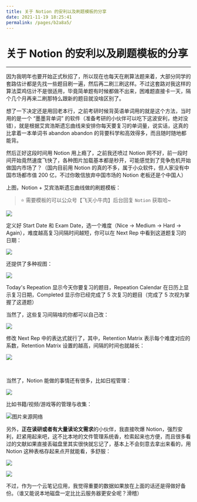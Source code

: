```yaml
---
title: 关于 Notion 的安利以及刷题模板的分享
date: 2021-11-19 18:25:41
permalink: /pages/b2a8a5/
---
```

# 关于 Notion 的安利以及刷题模板的分享

---

因为我明年也要开始正式秋招了，所以现在也每天在刷算法题来着，大部分同学的套路估计都是先找一些题目刷一遍，然后再二刷三刷这样。不过这套路对我这样的算法菜鸡估计不是很适用，毕竟简单题有时候都做不出来，困难题直接卡一天，隔个几个月再来二刷那特么跟新的题目就没啥区别了。

想了一下决定还是用回老本行，之前考研时候背英语单词用的就是这个方法，当时用的是一个 “墨墨背单词” 的软件（准备考研的小伙伴可以吃下这波安利，绝对没错），就是根据艾宾浩斯遗忘曲线来安排你每天要复习的单词量，说实话，这真的比拿着一本单词书 abandon abandon 的背要科学和高效得多，而且随时随地都能背。

然后正好这段时间用 Notion 用上瘾了，之前我还喷过 Notion 网不好，前一段时间开始竟然速度飞快了，各种图片加载基本都是秒开，可能感觉到了竞争危机开始做国内市场了？（国内目前用 Notion 的真的不多，属于小众软件，但人家没有中国市场都市值 200 亿，不过你敢信放弃中国市场的 Notion 老板还是个中国人）

上图，Notion + 艾宾浩斯遗忘曲线做的刷题模板：

> ⭐ 需要模板的可以公众号【飞天小牛肉】后台回复 `Notion` 获取哈~

![](https://cs-wiki.oss-cn-shanghai.aliyuncs.com/img/20211119182647.png)

定义好 Start Date 和 Exam Date，选一个难度（Nice -> Medium -> Hard -> Again），难度越高复习间隔时间越短，你可以在 Next Rep 中看到这道题复习的日期：

![](https://cs-wiki.oss-cn-shanghai.aliyuncs.com/img/20211119184258.png)

还提供了多种视图：

![](https://cs-wiki.oss-cn-shanghai.aliyuncs.com/img/20211119184437.png)

Today's Repeation 显示今天你要复习的题目，Repeation Calendar 在日历上显示复习日期，Completed 显示你已经完成了 5 次复习的题目（完成了 5 次视为掌握了这道题）

当然了，这些复习间隔啥的你都可以自己改：

![](https://cs-wiki.oss-cn-shanghai.aliyuncs.com/img/20211119184636.png)

修改 Next Rep 中的表达式就行了，其中，Retention Matrix 表示每个难度对应的系数，Retention Matrix 设置的越高，间隔的时间也就越长：

![](https://cs-wiki.oss-cn-shanghai.aliyuncs.com/img/20211119184754.png)

<br>

当然了，Notion 能做的事情还有很多，比如日程管理：

![](https://cs-wiki.oss-cn-shanghai.aliyuncs.com/img/20211119185257.png)



比如书籍/视频/游戏等的管理与收集：

![图片来源网络](https://cs-wiki.oss-cn-shanghai.aliyuncs.com/img/20211120215111.png)

另外，**正在读研或者有大量读论文需求**的小伙伴，我直接吹爆 Notion，强烈安利，赶紧用起来吧，这不比本地的文件管理系统香，检索起来也方便，而且很多看过的文献如果直接丢磁盘里其实很快就忘记了，基本上不会刻意去拿出来看的，用 Notion 这种表格存起来点开就能看，多舒服：

![](https://cs-wiki.oss-cn-shanghai.aliyuncs.com/img/20211119183540.png)

<img src="https://cs-wiki.oss-cn-shanghai.aliyuncs.com/img/20211119184033.png"  />

不过，作为一个云笔记应用，我觉得重要的数据如果放在上面的话还是得做好备份。（谁又能说本地磁盘一定比比云服务器更安全呢？滑稽）

